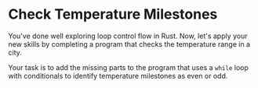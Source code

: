 # Check Temperature Milestones

You've done well exploring loop control flow in Rust. Now, let's apply your new skills by completing a program that checks the temperature range in a city.

Your task is to add the missing parts to the program that uses a `while` loop with conditionals to identify temperature milestones as even or odd.